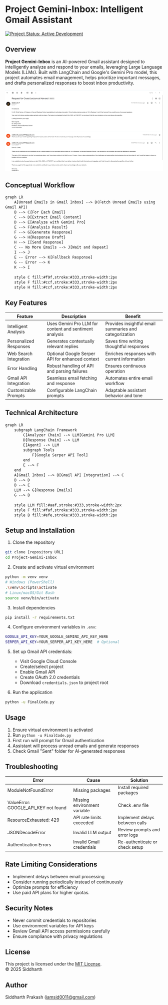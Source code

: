 # Project Gemini-Inbox: Intelligent Gmail Assistant

[![Project Status: Active Development](https://img.shields.io/badge/Project%20Status-Active%20Development-brightgreen.svg)](https://www.repostatus.org/#active)

## Overview

**Project Gemini-Inbox** is an AI-powered Gmail assistant designed to intelligently analyze and respond to your emails, leveraging Large Language Models (LLMs). Built with LangChain and Google's Gemini Pro model, this project automates email management, helps prioritize important messages, and drafts personalized responses to boost inbox productivity.

![Project Gemini-Inbox Output Example](output.png)

## Conceptual Workflow

```mermaid
graph LR
    A[Unread Emails in Gmail Inbox] --> B(Fetch Unread Emails using Gmail API)
    B --> C{For Each Email}
    C --> D[Extract Email Content]
    D --> E[Analyze with Gemini Pro]
    E --> F{Analysis Result}
    F --> G[Generate Response]
    G --> H{Response Draft}
    H --> I[Send Response]
    C -- No More Emails --> J[Wait and Repeat]
    I --> J
    E -- Error --> K[Fallback Response]
    G -- Error --> K
    K --> I

    style C fill:#f9f,stroke:#333,stroke-width:2px
    style F fill:#ccf,stroke:#333,stroke-width:2px
    style H fill:#ccf,stroke:#333,stroke-width:2px
```

## Key Features

| Feature | Description | Benefit |
|---------|-------------|----------|
| Intelligent Analysis | Uses Gemini Pro LLM for content and sentiment analysis | Provides insightful email summaries and categorization |
| Personalized Responses | Generates contextually relevant replies | Saves time writing thoughtful responses |
| Web Search Integration | Optional Google Serper API for enhanced context | Enriches responses with current information |
| Error Handling | Robust handling of API and parsing failures | Ensures continuous operation |
| Gmail API Integration | Seamless email fetching and response | Automates entire email workflow |
| Customizable Prompts | Configurable LangChain prompts | Adaptable assistant behavior and tone |

## Technical Architecture

```mermaid
graph LR
    subgraph LangChain Framework
        C[Analyzer Chain] --> LLM[Gemini Pro LLM]
        D[Response Chain] --> LLM
        E[Agent] --> LLM
        subgraph Tools
            F[Google Serper API Tool]
        end
        E --> F
    end
    A[Gmail Inbox] --> B[Gmail API Integration] --> C
    B --> D
    B --> E
    LLM --> G[Response Emails]
    G --> B

    style LLM fill:#aaf,stroke:#333,stroke-width:2px
    style F fill:#faf,stroke:#333,stroke-width:2px
    style B fill:#efe,stroke:#333,stroke-width:2px
```

## Setup and Installation

1. Clone the repository
```bash
git clone [repository URL]
cd Project-Gemini-Inbox
```

2. Create and activate virtual environment
```bash
python -m venv venv
# Windows (PowerShell)
.\venv\Scripts\activate
# Linux/macOS/Git Bash
source venv/bin/activate
```

3. Install dependencies
```bash
pip install -r requirements.txt
```

4. Configure environment variables in `.env`:
```bash
GOOGLE_API_KEY=YOUR_GOOGLE_GEMINI_API_KEY_HERE
SERPER_API_KEY=YOUR_SERPER_API_KEY_HERE  # Optional
```

5. Set up Gmail API credentials:
   - Visit Google Cloud Console
   - Create/select project
   - Enable Gmail API
   - Create OAuth 2.0 credentials
   - Download `credentials.json` to project root

6. Run the application
```bash
python -u FinalCode.py
```

## Usage

1. Ensure virtual environment is activated
2. Run `python -u FinalCode.py`
3. First run will prompt for Gmail authentication
4. Assistant will process unread emails and generate responses
5. Check Gmail "Sent" folder for AI-generated responses

## Troubleshooting

| Error | Cause | Solution |
|-------|--------|----------|
| ModuleNotFoundError | Missing packages | Install required packages |
| ValueError: GOOGLE_API_KEY not found | Missing environment variable | Check .env file |
| ResourceExhausted: 429 | API rate limits exceeded | Implement delays between calls |
| JSONDecodeError | Invalid LLM output | Review prompts and error logs |
| Authentication Errors | Invalid Gmail credentials | Re-authenticate or check setup |

## Rate Limiting Considerations

- Implement delays between email processing
- Consider running periodically instead of continuously
- Optimize prompts for efficiency
- Use paid API plans for higher quotas.

## Security Notes

- Never commit credentials to repositories
- Use environment variables for API keys
- Review Gmail API access permissions carefully
- Ensure compliance with privacy regulations

## License

This project is licensed under the [MIT License](LICENSE).  
© 2025 Siddharth

## Author

Siddharth Prakash (iamsid0011@gmail.com)
